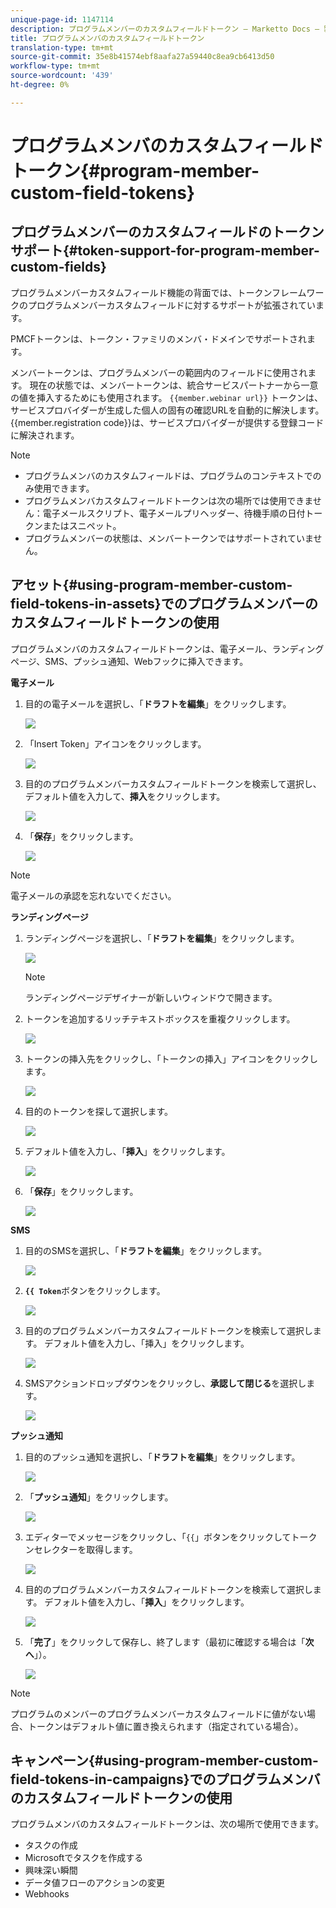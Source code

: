 ```yaml
---
unique-page-id: 1147114
description: プログラムメンバーのカスタムフィールドトークン — Marketto Docs — 製品ドキュメント
title: プログラムメンバのカスタムフィールドトークン
translation-type: tm+mt
source-git-commit: 35e8b41574ebf8aafa27a59440c8ea9cb6413d50
workflow-type: tm+mt
source-wordcount: '439'
ht-degree: 0%

---
```



# プログラムメンバのカスタムフィールドトークン{#program-member-custom-field-tokens}

## プログラムメンバーのカスタムフィールドのトークンサポート{#token-support-for-program-member-custom-fields}

プログラムメンバーカスタムフィールド機能の背面では、トークンフレームワークのプログラムメンバーカスタムフィールドに対するサポートが拡張されています。

PMCFトークンは、トークン・ファミリのメンバ・ドメインでサポートされます。

メンバートークンは、プログラムメンバーの範囲内のフィールドに使用されます。 現在の状態では、メンバートークンは、統合サービスパートナーから一意の値を挿入するためにも使用されます。 `{{member.webinar url}}` トークンは、サービスプロバイダーが生成した個人の固有の確認URLを自動的に解決します。{{member.registration code}}は、サービスプロバイダーが提供する登録コードに解決されます。

>[!NOTE]
>
>* プログラムメンバのカスタムフィールドは、プログラムのコンテキストでのみ使用できます。
>* プログラムメンバカスタムフィールドトークンは次の場所では使用できません：電子メールスクリプト、電子メールプリヘッダー、待機手順の日付トークンまたはスニペット。
>* プログラムメンバーの状態は、メンバートークンではサポートされていません。


## アセット{#using-program-member-custom-field-tokens-in-assets}でのプログラムメンバーのカスタムフィールドトークンの使用

プログラムメンバのカスタムフィールドトークンは、電子メール、ランディングページ、SMS、プッシュ通知、Webフックに挿入できます。

**電子メール**

1. 目的の電子メールを選択し、「**ドラフトを編集**」をクリックします。

   ![](assets/program-member-custom-field-tokens-1.png)

1. 「Insert Token」アイコンをクリックします。

   ![](assets/program-member-custom-field-tokens-2.png)

1. 目的のプログラムメンバーカスタムフィールドトークンを検索して選択し、デフォルト値を入力して、**挿入**&#x200B;をクリックします。

   ![](assets/program-member-custom-field-tokens-3.png)

1. 「**保存**」をクリックします。

   ![](assets/program-member-custom-field-tokens-4.png)

>[!NOTE]
>
>電子メールの承認を忘れないでください。

**ランディングページ**

1. ランディングページを選択し、「**ドラフトを編集**」をクリックします。

   ![](assets/program-member-custom-field-tokens-5.png)

   >[!NOTE]
   >
   >ランディングページデザイナーが新しいウィンドウで開きます。

1. トークンを追加するリッチテキストボックスを重複クリックします。

   ![](assets/program-member-custom-field-tokens-6.png)

1. トークンの挿入先をクリックし、「トークンの挿入」アイコンをクリックします。

   ![](assets/program-member-custom-field-tokens-7.png)

1. 目的のトークンを探して選択します。

   ![](assets/program-member-custom-field-tokens-8.png)

1. デフォルト値を入力し、「**挿入**」をクリックします。

   ![](assets/program-member-custom-field-tokens-9.png)

1. 「**保存**」をクリックします。

   ![](assets/program-member-custom-field-tokens-10.png)

**SMS**

1. 目的のSMSを選択し、「**ドラフトを編集**」をクリックします。

   ![](assets/program-member-custom-field-tokens-11.png)

1. **`{{ Token`**&#x200B;ボタンをクリックします。

   ![](assets/program-member-custom-field-tokens-12.png)

1. 目的のプログラムメンバーカスタムフィールドトークンを検索して選択します。 デフォルト値を入力し、「挿入」をクリックします。

   ![](assets/program-member-custom-field-tokens-13.png)

1. SMSアクションドロップダウンをクリックし、**承認して閉じる**&#x200B;を選択します。

   ![](assets/program-member-custom-field-tokens-14.png)

**プッシュ通知**

1. 目的のプッシュ通知を選択し、「**ドラフトを編集**」をクリックします。

   ![](assets/program-member-custom-field-tokens-15.png)

1. 「**プッシュ通知**」をクリックします。

   ![](assets/program-member-custom-field-tokens-16.png)

1. エディターでメッセージをクリックし、「`{{`」ボタンをクリックしてトークンセレクターを取得します。

   ![](assets/program-member-custom-field-tokens-17.png)

1. 目的のプログラムメンバーカスタムフィールドトークンを検索して選択します。 デフォルト値を入力し、「**挿入**」をクリックします。

   ![](assets/program-member-custom-field-tokens-18.png)

1. 「**完了**」をクリックして保存し、終了します（最初に確認する場合は「**次へ**」）。

   ![](assets/program-member-custom-field-tokens-19.png)

>[!NOTE]
>
>プログラムのメンバーのプログラムメンバーカスタムフィールドに値がない場合、トークンはデフォルト値に置き換えられます（指定されている場合）。

## キャンペーン{#using-program-member-custom-field-tokens-in-campaigns}でのプログラムメンバのカスタムフィールドトークンの使用

プログラムメンバのカスタムフィールドトークンは、次の場所で使用できます。

* タスクの作成
* Microsoftでタスクを作成する
* 興味深い瞬間
* データ値フローのアクションの変更
* Webhooks
